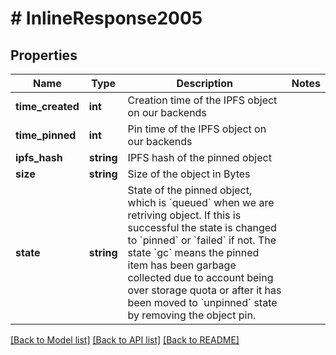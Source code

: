 # # InlineResponse2005

## Properties

Name | Type | Description | Notes
------------ | ------------- | ------------- | -------------
**time_created** | **int** | Creation time of the IPFS object on our backends |
**time_pinned** | **int** | Pin time of the IPFS object on our backends |
**ipfs_hash** | **string** | IPFS hash of the pinned object |
**size** | **string** | Size of the object in Bytes |
**state** | **string** | State of the pinned object, which is &#x60;queued&#x60; when we are retriving object. If this is successful the state is changed to &#x60;pinned&#x60; or &#x60;failed&#x60; if not. The state &#x60;gc&#x60; means the pinned item has been garbage collected due to account being over storage quota or after it has been moved to &#x60;unpinned&#x60; state by removing the object pin. |

[[Back to Model list]](../../README.md#models) [[Back to API list]](../../README.md#endpoints) [[Back to README]](../../README.md)
